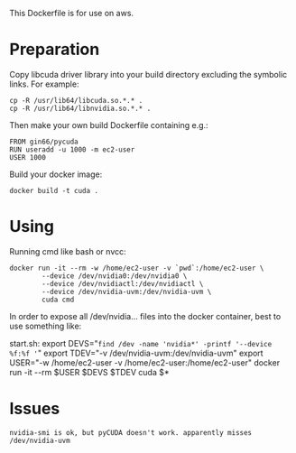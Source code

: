 This Dockerfile is for use on aws.

Preparation
===========

Copy libcuda driver library into your build directory
excluding the symbolic links. For example:

    cp -R /usr/lib64/libcuda.so.*.* .
    cp -R /usr/lib64/libnvidia.so.*.* .

Then make your own build Dockerfile containing e.g.:

    FROM gin66/pycuda
    RUN useradd -u 1000 -m ec2-user
    USER 1000

Build your docker image:

    docker build -t cuda .

Using
=====

Running cmd like bash or nvcc:

    docker run -it --rm -w /home/ec2-user -v `pwd`:/home/ec2-user \
            --device /dev/nvidia0:/dev/nvidia0 \
            --device /dev/nvidiactl:/dev/nvidiactl \
            --device /dev/nvidia-uvm:/dev/nvidia-uvm \
            cuda cmd

In order to expose all /dev/nvidia... files into the docker container,
best to use something like:

start.sh:
    export DEVS="`find /dev -name 'nvidia*' -printf '--device %f:%f '`"
    export TDEV="-v /dev/nvidia-uvm:/dev/nvidia-uvm"
    export USER="-w /home/ec2-user -v /home/ec2-user:/home/ec2-user"
    docker run -it --rm $USER $DEVS $TDEV cuda $*


Issues
======

    nvidia-smi is ok, but pyCUDA doesn't work. apparently misses /dev/nvidia-uvm
